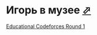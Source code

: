 # Игорь в музее [⬀](http://codeforces.com/problemset/problem/598/D)

[Educational Codeforces Round 1](http://codeforces.com/contest/598)
